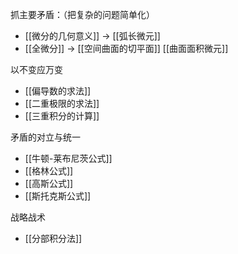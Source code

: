 ---
---

抓主要矛盾：（把复杂的问题简单化）

- [[微分的几何意义]] -> [[弧长微元]]
- [[全微分]] -> [[空间曲面的切平面]] [[曲面面积微元]]

以不变应万变

- [[偏导数的求法]]
- [[二重极限的求法]]
- [[三重积分的计算]]

矛盾的对立与统一

- [[牛顿-莱布尼茨公式]]
- [[格林公式]]
- [[高斯公式]]
- [[斯托克斯公式]]

战略战术

- [[分部积分法]]

